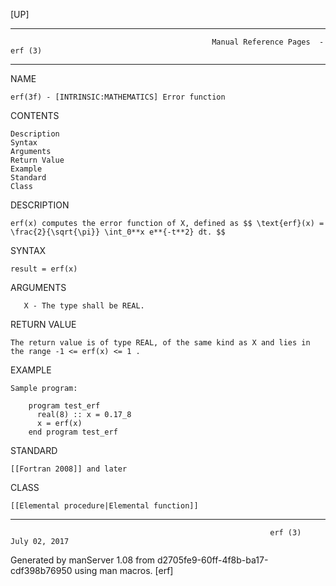 [UP]

-----------------------------------------------------------------------------------------------------------------------------------
                                                 Manual Reference Pages  - erf (3)
-----------------------------------------------------------------------------------------------------------------------------------
                                                                 
NAME

    erf(3f) - [INTRINSIC:MATHEMATICS] Error function

CONTENTS

    Description
    Syntax
    Arguments
    Return Value
    Example
    Standard
    Class

DESCRIPTION

    erf(x) computes the error function of X, defined as $$ \text{erf}(x) = \frac{2}{\sqrt{\pi}} \int_0**x e**{-t**2} dt. $$

SYNTAX

    result = erf(x)

ARGUMENTS

       X - The type shall be REAL.

RETURN VALUE

    The return value is of type REAL, of the same kind as X and lies in the range -1 <= erf(x) <= 1 .

EXAMPLE

    Sample program:

        program test_erf
          real(8) :: x = 0.17_8
          x = erf(x)
        end program test_erf



STANDARD

    [[Fortran 2008]] and later

CLASS

    [[Elemental procedure|Elemental function]]

-----------------------------------------------------------------------------------------------------------------------------------

                                                              erf (3)                                                 July 02, 2017

Generated by manServer 1.08 from d2705fe9-60ff-4f8b-ba17-cdf398b76950 using man macros.
                                                               [erf]

